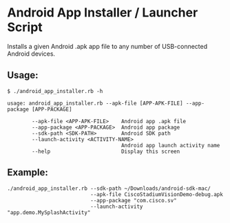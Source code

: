 # Android App Installer / Launcher Script

Installs a given Android .apk app file to any number of USB-connected Android devices.

## Usage:

	$ ./android_app_installer.rb -h

	usage: android_app_installer.rb --apk-file [APP-APK-FILE] --app-package [APP-PACKAGE]

	        --apk-file <APP-APK-FILE>    Android app .apk file
	        --app-package <APP-PACKAGE>  Android app package
	        --sdk-path <SDK-PATH>        Android SDK path
	        --launch-activity <ACTIVITY-NAME>
	                                     Android app launch activity name
	        --help                       Display this screen

## Example:

	./android_app_installer.rb --sdk-path ~/Downloads/android-sdk-mac/
	                           --apk-file CiscoStadiumVisionDemo-debug.apk
	                           --app-package "com.cisco.sv"
	                           --launch-activity "app.demo.MySplashActivity"
